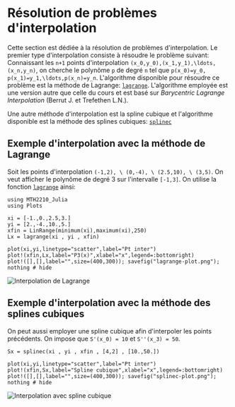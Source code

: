 # Résolution de problèmes d'interpolation

Cette section est dédiée à la résolution de problèmes d'interpolation. Le
premier type d'interpolation consiste à résoudre le problème suivant:
Connaissant les ``n+1`` points d'interpolation ``(x_0,y_0),(x_1,y_1),\ldots,
(x_n,y_n)``, on cherche le polynôme ``p`` de degré ``n`` tel que ``p(x_0)=y_0,
p(x_1)=y_1,\ldots,p(x_n)=y_n``. L'algorithme disponible pour résoudre ce
problème est la méthode de Lagrange: [`lagrange`](@ref). L'algorithme employée
est une version autre que celle du cours et est basé sur
*Barycentric Lagrange Interpolation* (Berrut J. et Trefethen L.N.).

Une autre méthode d'interpolation est la spline cubique et l'algorithme
disponible est la méthode des splines cubiques: [`splinec`](@ref)

## Exemple d'interpolation avec la méthode de Lagrange

Soit les points d'interpolation ``(-1,2), \ (0,-4), \ (2.5,10), \ (3,5)``. On
veut afficher le polynôme de degré 3 sur l'intervalle ``[-1,3]``. On utilise
la fonction [`lagrange`](@ref) ainsi:

```@example 1
using MTH2210_Julia
using Plots

xi = [-1.,0.,2.5,3.]
yi = [2.,-4.,10.,5.]
xfin = LinRange(minimum(xi),maximum(xi),250)
Lx = lagrange(xi , yi , xfin)

plot(xi,yi,linetype="scatter",label="Pt inter")
plot!(xfin,Lx,label="P3(x)",xlabel="x",legend=:bottomright)
plot!([],[],label="",size=(400,300)); savefig("lagrange-plot.png"); nothing # hide
```

![Interpolation de Lagrange](lagrange-plot.png)


## Exemple d'interpolation avec la méthode des splines cubiques

On peut aussi employer une spline cubique afin d'interpoler les points
précédents. On impose que ``S'(x_0) = 10`` et ``S''(x_3) = 50``.

```@example 1
Sx = splinec(xi , yi , xfin , [4,2] , [10.,50.])

plot(xi,yi,linetype="scatter",label="Pt inter")
plot!(xfin,Sx,label="Spline cubique",xlabel="x",legend=:bottomright)
plot!([],[],label="",size=(400,300)); savefig("splinec-plot.png"); nothing # hide
```

![Interpolation avec spline cubique](splinec-plot.png)
